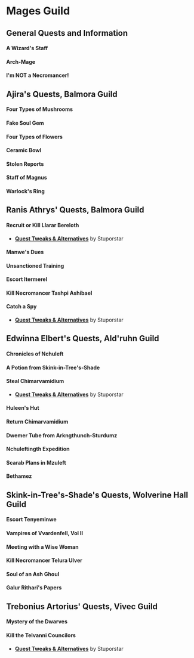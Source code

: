 # Mages Guild
## General Quests and Information
#### A Wizard's Staff
#### Arch-Mage
#### I'm NOT a Necromancer!

## Ajira's Quests, Balmora Guild
#### Four Types of Mushrooms
#### Fake Soul Gem
#### Four Types of Flowers
#### Ceramic Bowl
#### Stolen Reports
#### Staff of Magnus
#### Warlock's Ring

## Ranis Athrys' Quests, Balmora Guild
#### Recruit or Kill Llarar Bereloth
* [**Quest Tweaks & Alternatives**](https://stuporstar.sarahdimento.com/other-mods/quest-tweaks-alternatives/) by Stuporstar
#### Manwe's Dues
#### Unsanctioned Training
#### Escort Itermerel
#### Kill Necromancer Tashpi Ashibael
#### Catch a Spy
* [**Quest Tweaks & Alternatives**](https://stuporstar.sarahdimento.com/other-mods/quest-tweaks-alternatives/) by Stuporstar

## Edwinna Elbert's Quests, Ald'ruhn Guild
#### Chronicles of Nchuleft
#### A Potion from Skink-in-Tree's-Shade
#### Steal Chimarvamidium
* [**Quest Tweaks & Alternatives**](https://stuporstar.sarahdimento.com/other-mods/quest-tweaks-alternatives/) by Stuporstar
#### Huleen's Hut
#### Return Chimarvamidium
#### Dwemer Tube from Arkngthunch-Sturdumz
#### Nchuleftingth Expedition
#### Scarab Plans in Mzuleft
#### Bethamez

## Skink-in-Tree's-Shade's Quests, Wolverine Hall Guild
#### Escort Tenyeminwe
#### Vampires of Vvardenfell, Vol II
#### Meeting with a Wise Woman
#### Kill Necromancer Telura Ulver
#### Soul of an Ash Ghoul
#### Galur Rithari's Papers

## Trebonius Artorius' Quests, Vivec Guild
#### Mystery of the Dwarves
#### Kill the Telvanni Councilors
* [**Quest Tweaks & Alternatives**](https://stuporstar.sarahdimento.com/other-mods/quest-tweaks-alternatives/) by Stuporstar
